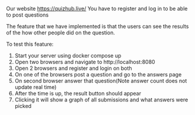 Our website
https://quizhub.live/
You have to register and log in to be able to post questions

The feature that we have implemented is that the users can see the results of the how other people did on the question. 

To test this feature:
  1. Start your server using docker compose up
  2. Open two browsers and navigate to http://localhost:8080
  3. Open 2 browsers and register and login on both
  4. On one of the browsers post a question and go to the answers page
  5. On second browser answer that question(Note answer count does not update real time)
  6. After the time is up, the result button should appear
  7. Clicking it will show a graph of all submissions and what answers were picked
